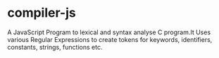 # compiler-js
A JavaScript Program to lexical and syntax analyse C program.It Uses various Regular Expressions to create tokens for keywords, identifiers, constants, strings, functions etc.
